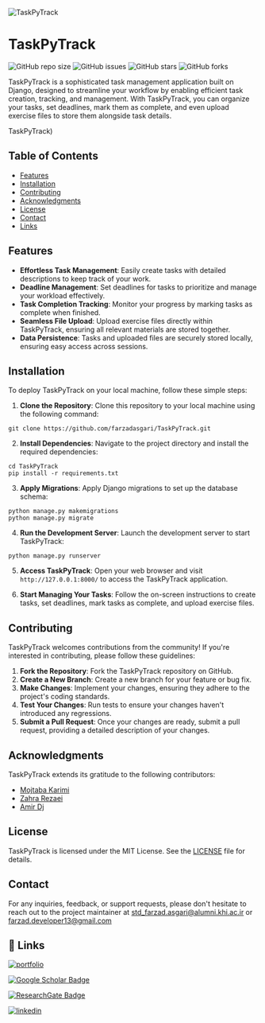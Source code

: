 ![TaskPyTrack](https://raw.githubusercontent.com/farzadasgari/TaskPyTrack/main/Static/Images/README.png)

# TaskPyTrack

![GitHub repo size](https://img.shields.io/github/repo-size/farzadasgari/TaskPyTrack)
![GitHub issues](https://img.shields.io/github/issues/farzadasgari/TaskPyTrack)
![GitHub stars](https://img.shields.io/github/stars/farzadasgari/TaskPyTrack)
![GitHub forks](https://img.shields.io/github/forks/farzadasgari/TaskPyTrack)

TaskPyTrack is a sophisticated task management application built on Django, designed to streamline your workflow by enabling efficient task creation, tracking, and management. With TaskPyTrack, you can organize your tasks, set deadlines, mark them as complete, and even upload exercise files to store them alongside task details.

TaskPyTrack)

## Table of Contents

- [Features](#Features)
- [Installation](#Installation)
- [Contributing](#Contributing)
- [Acknowledgments](#Acknowledgments)
- [License](#license)
- [Contact](#Contact)
- [Links](#links)


## Features

- **Effortless Task Management**: Easily create tasks with detailed descriptions to keep track of your work.
- **Deadline Management**: Set deadlines for tasks to prioritize and manage your workload effectively.
- **Task Completion Tracking**: Monitor your progress by marking tasks as complete when finished.
- **Seamless File Upload**: Upload exercise files directly within TaskPyTrack, ensuring all relevant materials are stored together.
- **Data Persistence**: Tasks and uploaded files are securely stored locally, ensuring easy access across sessions.

## Installation

To deploy TaskPyTrack on your local machine, follow these simple steps:

1. **Clone the Repository**: Clone this repository to your local machine using the following command:
```
git clone https://github.com/farzadasgari/TaskPyTrack.git
```

2. **Install Dependencies**: Navigate to the project directory and install the required dependencies:
```
cd TaskPyTrack
pip install -r requirements.txt
```

3. **Apply Migrations**: Apply Django migrations to set up the database schema:
```
python manage.py makemigrations
python manage.py migrate
```

4. **Run the Development Server**: Launch the development server to start TaskPyTrack:
```
python manage.py runserver
```

5. **Access TaskPyTrack**: Open your web browser and visit `http://127.0.0.1:8000/` to access the TaskPyTrack application.

6. **Start Managing Your Tasks**: Follow the on-screen instructions to create tasks, set deadlines, mark tasks as complete, and upload exercise files.

## Contributing

TaskPyTrack welcomes contributions from the community! If you're interested in contributing, please follow these guidelines:

1. **Fork the Repository**: Fork the TaskPyTrack repository on GitHub.
2. **Create a New Branch**: Create a new branch for your feature or bug fix.
3. **Make Changes**: Implement your changes, ensuring they adhere to the project's coding standards.
4. **Test Your Changes**: Run tests to ensure your changes haven't introduced any regressions.
5. **Submit a Pull Request**: Once your changes are ready, submit a pull request, providing a detailed description of your changes.

## Acknowledgments

TaskPyTrack extends its gratitude to the following contributors:

- [Mojtaba Karimi](https://github.com/mojikarimi)
- [Zahra Rezaei](https://github.com/ZahraRezaei672)
- [Amir Dj](https://github.com/Amirdj3784)

## License

TaskPyTrack is licensed under the MIT License. See the [LICENSE](https://github.com/farzadasgari/TaskPyTrack/blob/main/LICENSE) file for details.

## Contact

For any inquiries, feedback, or support requests, please don't hesitate to reach out to the project maintainer at std_farzad.asgari@alumni.khi.ac.ir or farzad.developer13@gmail.com

## 🔗 Links
[![portfolio](https://img.shields.io/badge/my_portfolio-000?style=for-the-badge&logo=ko-fi&logoColor=white)](https://farzadasgari.ir/)

[![Google Scholar Badge](https://img.shields.io/badge/Google%20Scholar-4285F4?logo=googlescholar&logoColor=fff&style=for-the-badge)](https://scholar.google.com/citations?user=Rhue_kkAAAAJ&hl=en)

[![ResearchGate Badge](https://img.shields.io/badge/ResearchGate-0CB?logo=researchgate&logoColor=fff&style=for-the-badge)](https://www.researchgate.net/profile/Farzad-Asgari)

[![linkedin](https://img.shields.io/badge/linkedin-0A66C2?style=for-the-badge&logo=linkedin&logoColor=white)](https://www.linkedin.com/in/farzad-asgari-5a90942b2/)
